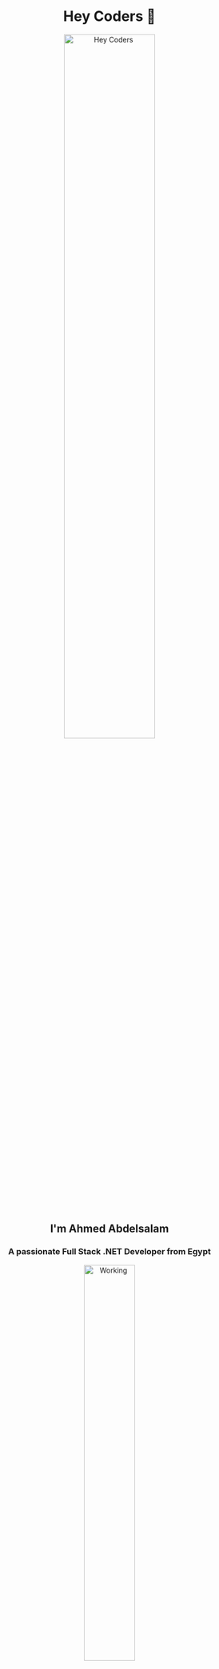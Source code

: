 <h1 align="center">Hey Coders 👋</h1>

<p align="center">
  <img src="https://github.com/SP-XD/SP-XD/blob/main/images/hellocoders_rounded.gif?raw=true" alt="Hey Coders" width="60%" />
</p>

<h2 align="center">I'm Ahmed Abdelsalam</h2>
<h3 align="center">A passionate Full Stack .NET Developer from Egypt</h3>

<p align="center">
  <img src="https://github.com/SP-XD/SP-XD/blob/main/images/dev-working_rounded.gif?raw=true" alt="Working" width="45%" />
</p>

---

### 🧰 Technologies & Tools

![C#](https://img.shields.io/badge/C%23-239120?style=flat&logo=c-sharp&logoColor=white)
![.NET](https://img.shields.io/badge/.NET-512BD4?style=flat&logo=dotnet&logoColor=white)
![ASP.NET](https://img.shields.io/badge/ASP.NET-blue?style=flat)
![Entity Framework](https://img.shields.io/badge/Entity_Framework-68217A?style=flat&logo=.net&logoColor=white)
![SQL Server](https://img.shields.io/badge/Microsoft_SQL_Server-CC2927?style=flat&logo=microsoft-sql-server&logoColor=white)
![JavaScript](https://img.shields.io/badge/JavaScript-F7DF1E?style=flat&logo=javascript&logoColor=black)
![HTML5](https://img.shields.io/badge/HTML5-E34F26?style=flat&logo=html5&logoColor=white)
![CSS3](https://img.shields.io/badge/CSS3-1572B6?style=flat&logo=css3&logoColor=white)
![Bootstrap](https://img.shields.io/badge/Bootstrap-563D7C?style=flat&logo=bootstrap&logoColor=white)
![Git](https://img.shields.io/badge/Git-F05032?style=flat&logo=git&logoColor=white)
![GitHub](https://img.shields.io/badge/GitHub-100000?style=flat&logo=github&logoColor=white)
![Visual Studio](https://img.shields.io/badge/Visual%20Studio-5C2D91?style=flat&logo=visual-studio&logoColor=white)
![VS Code](https://img.shields.io/badge/VS%20Code-007ACC?style=flat&logo=visual-studio-code&logoColor=white)

---

### 📈 GitHub Stats

<p align="center">
  <img src="https://github-readme-stats.vercel.app/api?username=ahmeddabdelsalam&show_icons=true&theme=github_dark" width="45%"/>
  <img src="https://github-readme-stats.vercel.app/api/top-langs/?username=ahmeddabdelsalam&layout=compact&theme=github_dark" width="45%"/>
</p>

---

### 📫 Contact Me

- 📧 Email: [ahmedmahmoud93213@gmail.com](mailto:ahmedmahmoud93213@gmail.com)
- 💼 LinkedIn: [Ahmed Abdelsalam](https://www.linkedin.com/in/ahmeddmaahmoud)

---

### 🧠 About Me

- 💻 I’m currently working with **.NET Core, ASP.NET MVC, and SQL Server**.
- 🧠 I’m always learning new backend tools and exploring frontend frameworks.
- 🛠️ I enjoy building clean, scalable, and efficient systems.
- 💬 Ask me about anything related to C#, .NET, or system architecture.

---

<div align="center">
  <img src="https://raw.githubusercontent.com/Tarikul-Islam-Anik/Animated-Fluent-Emojis/master/Emojis/Objects/Laptop.png" width="50"/>
  <p><em>"Code. Break. Fix. Repeat."</em></p>
</div>
